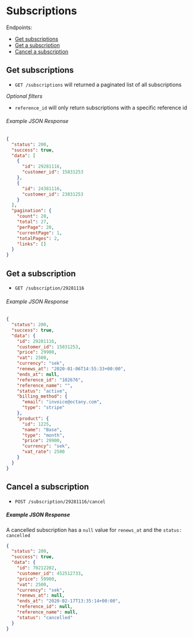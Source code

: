Subscriptions
=============

Endpoints:

- [Get subscriptions](#get-subscriptions)
- [Get a subscription](#get-a-subscription)
- [Cancel a subscription](#cancel-a-subscription)

Get subscriptions
-----------------

* `GET /subscriptions` will returned a paginated list of all subscriptions

_Optional filters_

* `reference_id` will only return subscriptions with a specific reference id

###### Example JSON Response

```json
{
  "status": 200,
  "success": true,
  "data": [
    {
      "id": 29281116,
      "customer_id": 15831253
    },
    {
      "id": 24381116,
      "customer_id": 23831253
    }
  ],
  "pagination": {
    "count": 20,
    "total": 27,
    "perPage": 20,
    "currentPage": 1,
    "totalPages": 2,
    "links": []
  }
}
```

Get a subscription
------------------

* `GET /subscription/29281116`

###### Example JSON Response

```json
{
  "status": 200,
  "success": true,
  "data": {
    "id": 29281116,
    "customer_id": 15831253,
    "price": 29900,
    "vat": 2500,
    "currency": "sek",
    "renews_at": "2020-01-06T14:55:33+00:00",
    "ends_at": null,
    "reference_id": "102676",
    "reference_name": "",
    "status": "active",
    "billing_method": {
      "email": "invoice@octany.com",
      "type": "stripe"
    },
    "product": {
      "id": 1225,
      "name": "Base",
      "type": "month",
      "price": 29900,
      "currency": "sek",
      "vat_rate": 2500
    }
  }
}
``` 

Cancel a subscription
---------------------

* `POST /subscription/29281116/cancel`

##### Example JSON Response

A cancelled subscription has a `null` value for `renews_at` and the `status: cancelled`

```json
{
  "status": 200,
  "success": true,
  "data": {
    "id": 70212202,
    "customer_id": 452512733,
    "price": 59900,
    "vat": 2500,
    "currency": "sek",
    "renews_at": null,
    "ends_at": "2020-02-17T13:35:14+00:00",
    "reference_id": null,
    "reference_name": null,
    "status": "cancelled"
  }
}
```